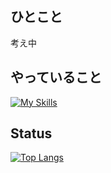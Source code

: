 ## ひとこと
考え中

## やっていること
[![My Skills](https://skillicons.dev/icons?i=py,js,html,css,php,aws,cloudflare)](https://skillicons.dev)

## Status
[![Top Langs](github-readme-stats-clone-pi-ten-40.vercel.app/api?username=tanaharu0314&count_private=true)](https://github.com/anuraghazra/github-readme-stats)




